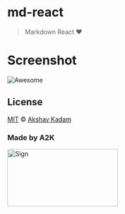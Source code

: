 # md-react

> Markdown React :heart:

# Screenshot

![Awesome](http://imgur.com/BDmR0MO.png)

## License

[MIT](LICENSE.md) © [Akshay Kadam](https://github.com/deadcoder0904)

### Made by A2K

<img src="http://imgur.com/jfmA33n.png" alt="Sign" width=250 height=130 />
